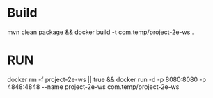 # Build
mvn clean package && docker build -t com.temp/project-2e-ws .

# RUN

docker rm -f project-2e-ws || true && docker run -d -p 8080:8080 -p 4848:4848 --name project-2e-ws com.temp/project-2e-ws 